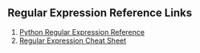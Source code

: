 ## Regular Expression Reference Links
1. [Python Regular Expression Reference](https://docs.python.org/2/howto/regex.html)
2. [Regular Expression Cheat Sheet](https://www.dr-chuck.net/pythonlearn/lectures/Py4Inf-11-Regex-Guide.pdf)

